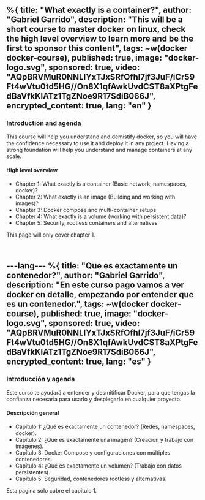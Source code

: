 %{
  title: "What exactly is a container?",
  author: "Gabriel Garrido",
  description: "This will be a short course to master docker on linux, check the high level overview to learn more and
  be the first to sponsor this content",
  tags: ~w(docker docker-course),
  published: true,
  image: "docker-logo.svg",
  sponsored: true,
  video: "AQpBRVMuR0NNLlYxTJxSRfOfhl7jf3JuF/iCr59Ft4wVtu0td5HG//On8X1qfAwkUvdCST8aXPtgFedBaVfkKIATz1TgZNoe9R17SdiB066J",
  encrypted_content: true,
  lang: "en"
}
---

### Introduction and agenda

This course will help you understand and demistify docker, so you will have the confidence necessary to use it and
deploy it in any project. Having a strong foundation will help you understand and manage containers at any scale.

#### High level overview

<ul>
    <li>
      Chapter 1: What exactly is a container (Basic network, namespaces, docker)?
    </li>
    <li>
      Chapter 2: What exactly is an image (Building and working with images)?
    </li>
    <li>
      Chapter 3: Docker compose and multi-container setups
    </li>
    <li>
      Chapter 4: What exactly is a volume (working with persistent data)?
    </li>
    <li>
      Chapter 5: Security, rootless containers and alternatives
    </li>
</ul>

This page will only cover chapter 1.

<br>

---lang---
%{
  title: "Que es exactamente un contenedor?",
  author: "Gabriel Garrido",
  description: "En este curso pago vamos a ver docker en detalle, empezando por entender que es un contenedor.",
  tags: ~w(docker docker-course),
  published: true,
  image: "docker-logo.svg",
  sponsored: true,
  video: "AQpBRVMuR0NNLlYxTJxSRfOfhl7jf3JuF/iCr59Ft4wVtu0td5HG//On8X1qfAwkUvdCST8aXPtgFedBaVfkKIATz1TgZNoe9R17SdiB066J",
  encrypted_content: true,
  lang: "es"
}
---

### Introducción y agenda

Este curso te ayudará a entender y desmitificar Docker, para que tengas la confianza necesaria para usarlo y desplegarlo en cualquier proyecto.

#### Descripción general

<ul>
    <li>
      Capítulo 1: ¿Qué es exactamente un contenedor? (Redes, namespaces, docker).
    </li>
    <li>
      Capítulo 2: ¿Qué es exactamente una imagen? (Creación y trabajo con imágenes).
    </li>
    <li>
      Capítulo 3: Docker Compose y configuraciones con múltiples contenedores.
    </li>
    <li>
      Capítulo 4: ¿Qué es exactamente un volumen? (Trabajo con datos persistentes).
    </li>
    <li>
      Capítulo 5: Seguridad, contenedores rootless y alternativas.
    </li>
</ul>

Esta pagina solo cubre el capitulo 1.

<br>
